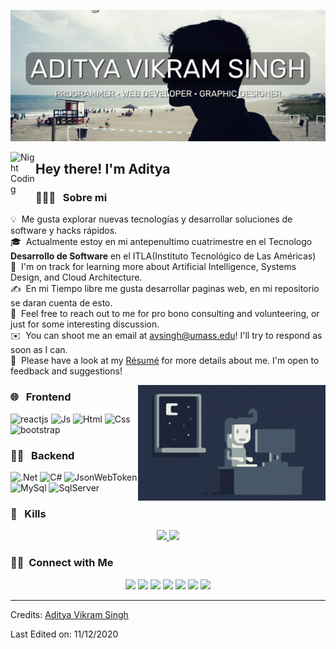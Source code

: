 ![Aditya Vikram Singh Banner](https://raw.githubusercontent.com/AVS1508/AVS1508/master/assets/Aditya%20Vikram%20Singh%20Banner.jpg)

<img alt="Night Coding" src="./assets/Hand%20Wave.gif" width='40' align="left"/><h2>Hey there! I'm Aditya</h2>

<!-- ## 👋 &nbsp;Hey there! I'm Aditya -->

### 👨🏻‍💻 &nbsp; Sobre mi
💡 &nbsp;Me gusta explorar nuevas tecnologías y desarrollar soluciones de software y hacks rápidos.\
🎓 &nbsp;Actualmente estoy en mi antepenultimo cuatrimestre en el Tecnologo <strong>Desarrollo de Software</strong> en el ITLA(Instituto Tecnológico de Las Américas)\
🌱 &nbsp;I'm on track for learning more about Artificial Intelligence, Systems Design, and Cloud Architecture.\
✍️ &nbsp;En mi Tiempo libre me gusta desarrollar paginas web, en mi repositorio se daran cuenta de esto.\
💬 &nbsp;Feel free to reach out to me for pro bono consulting and volunteering, or just for some interesting discussion.\
✉️ &nbsp;You can shoot me an email at avsingh@umass.edu! I'll try to respond as soon as I can.\
📄 &nbsp;Please have a look at my [Résumé](https://www.adityavsingh.com/resume.html) for more details about me. I'm open to feedback and suggestions!

<img alt="Night Coding" src="https://raw.githubusercontent.com/AVS1508/AVS1508/master/assets/Night-Coding.gif" align="right"/>

### 🌐 &nbsp; Frontend
<img src="https://img.shields.io/badge/React-20232A?style=for-the-badge&logo=react&logoColor=61DAFB" alt="reactjs"></img>
<img src="https://img.shields.io/badge/JavaScript-F7DF1E?style=for-the-badge&logo=javascript&logoColor=black" alt="Js"></img>
<img src="https://img.shields.io/badge/HTML-239120?style=for-the-badge&logo=html5&logoColor=white" alt="Html"></img>
<img src="https://img.shields.io/badge/CSS-239120?&style=for-the-badge&logo=css3&logoColor=white" alt="Css"></img>
<img src="https://img.shields.io/badge/Bootstrap-563D7C?style=for-the-badge&logo=bootstrap&logoColor=white" alt="bootstrap"></img>

### 👨‍💻 &nbsp; Backend
<img src="https://img.shields.io/badge/.NET-5C2D91?style=for-the-badge&logo=.net&logoColor=white" alt=".Net"></img>
<img src="https://img.shields.io/badge/C%23-239120?style=for-the-badge&logo=c-sharp&logoColor=white" alt="C#"></img>
<img src="https://img.shields.io/badge/json%20web%20tokens-323330?style=for-the-badge&logo=json-web-tokens&logoColor=pink" alt="JsonWebToken"></img>
<img src="https://img.shields.io/badge/MySQL-00000F?style=for-the-badge&logo=mysql&logoColor=white" alt="MySql"></img>
<img src="https://img.shields.io/badge/Microsoft_SQL_Server-CC2927?style=for-the-badge&logo=microsoft-sql-server&logoColor=white" alt="SqlServer"></img>

### 🚀 &nbsp; Kills

<p align="center">
<a href="https://github.com/AVS1508">
  <img height="180em" src="https://github-readme-stats-eight-theta.vercel.app/api?username=AVS1508&show_icons=true&theme=algolia&include_all_commits=true&count_private=true"/>
  <img height="180em" src="https://github-readme-stats-eight-theta.vercel.app/api/top-langs/?username=AVS1508&layout=compact&langs_count=8&theme=algolia"/>
</a>
</p>

### 🤝🏻 &nbsp;Connect with Me

<p align="center">
<a href="https://www.adityavsingh.com"><img src="https://img.shields.io/badge/-adityavsingh.com-3423A6?style=flat&logo=Google-Chrome&logoColor=white"/></a>
<a href="https://linkedin.com/in/AVS1508"><img src="https://img.shields.io/badge/-Aditya%20Vikram%20Singh-0077B5?style=flat&logo=Linkedin&logoColor=white"/></a>
<a href="mailto:avsingh@umass.edu"><img src="https://img.shields.io/badge/-avsingh@umass.edu-D14836?style=flat&logo=Gmail&logoColor=white"/></a>
<a href="https://instagram.com/adityavs_"><img src="https://img.shields.io/badge/-@adityavs__-E4405F?style=flat&logo=Instagram&logoColor=white"/></a>
<a href="https://facebook.com/AVS1508"><img src="https://img.shields.io/badge/-@AVS1508-1877F2?style=flat&logo=Facebook&logoColor=white"/></a>
<a href="https://www.pinterest.ca/AVS1508"><img src="https://img.shields.io/badge/-@AVS1508-BD081C?style=flat&logo=Pinterest&logoColor=white"/></a>
<a href="https://www.behance.net/AVS1508"><img src="https://img.shields.io/badge/-@AVS1508-1769FF?style=flat&logo=Behance&logoColor=white"/></a>
</p>

-----
Credits: [Aditya Vikram Singh](https://github.com/AVS1508)

Last Edited on: 11/12/2020
